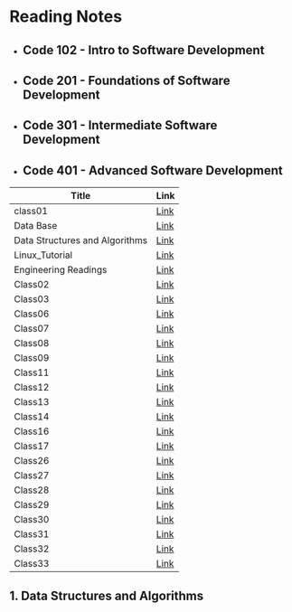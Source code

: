# Reading Notes

+ ##  Code 102 - Intro to Software Development

+ ## Code 201 - Foundations of Software Development

+ ## Code 301 - Intermediate Software Development

+ ## Code 401 - Advanced Software Development
| Title      | Link |
| -----------| ----------- |
| class01      | [Link](Class01.md)       |
| Data Base   | [Link](databases.md)      |
| Data Structures and Algorithms | [Link](DataStructuresandAlgorithms.md)      |
| Linux_Tutorial   | [Link](LinuxTutorial.md)      |
|Engineering Readings   | [Link](EngineeringReadings.md)      |
|Class02 | [Link](Class02.md)      |
|Class03 | [Link](Class03.md)      |
|Class06 | [Link](Class06.md)      |
|Class07 | [Link](Class07.md)      |
|Class08 | [Link](Class08.md)      |
|Class09 | [Link](Class09.md)      |
|Class11| [Link](Class11.md)      |
|Class12| [Link](Class12.md)      |
|Class13| [Link](Class13.md)      |
|Class14| [Link](Class14.md)      |
|Class16| [Link](Class16.md)      |
|Class17| [Link](Class17.md)      |
|Class26| [Link](Class26.md)      |
|Class27| [Link](Class27.md)      |
|Class28| [Link](Class28.md)      |
|Class29| [Link](Class29.md)      |
|Class30| [Link](Class30.md)      |
|Class31| [Link](Class31.md)      |
|Class32| [Link](Class32.md)      |
|Class33| [Link](Class33.md)      |






















## 1. Data Structures and Algorithms
